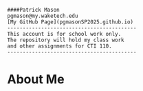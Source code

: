 	####Patrick Mason  
	pgmason@my.waketech.edu  
	[My GitHub Page](pgmasonSP2025.github.io)  
	------------------------------------------  
	This account is for school work only.  
	The repository will hold my class work  
	and other assignments for CTI 110.    
	------------------------------------------

# **About Me**
